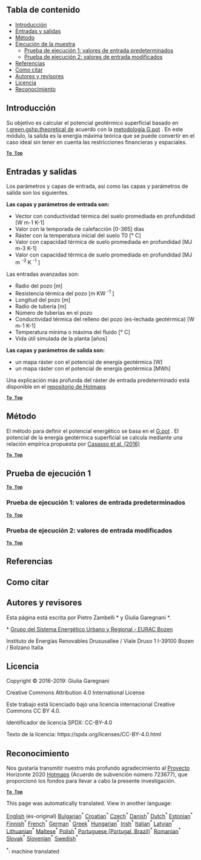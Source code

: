 <h2> Tabla de contenido </h2><ul><li> <a href="#introduction">Introducción</a> </li><li> <a href="#inputs-and-outputs">Entradas y salidas</a> </li><li> <a href="#method">Método</a> </li><li> <a href="#sample-run">Ejecución de la muestra</a> <ul><li> <a href="#test-run-1-default-input-values">Prueba de ejecución 1: valores de entrada predeterminados</a> </li><li> <a href="#test-run-2-modified-input-values">Prueba de ejecución 2: valores de entrada modificados</a> </li></ul></li><li> <a href="#references">Referencias</a> </li><li> <a href="#how-to-cite">Como citar</a> </li><li> <a href="#authors-and-reviewers">Autores y revisores</a> </li><li> <a href="#license">Licencia</a> </li><li> <a href="#acknowledgement">Reconocimiento</a> </li></ul><h2> Introducción </h2><p> Su objetivo es calcular el potencial geotérmico superficial basado en <a href="https://grass.osgeo.org/grass76/manuals/addons/r.green.gshp.theoretical.html">r.green.gshp.theoretical de</a> acuerdo con la <a href="https://www.sciencedirect.com/science/article/pii/S0360544216303358">metodología G.pot</a> . En este módulo, la salida es la energía máxima teórica que se puede convertir en el caso ideal sin tener en cuenta las restricciones financieras y espaciales. </p><p><ins> <code><strong><a href="#table-of-contents">To Top</a></strong></code> </ins> </p><h2> Entradas y salidas </h2><p> Los parámetros y capas de entrada, así como las capas y parámetros de salida son los siguientes. </p><p> <strong>Las capas y parámetros de entrada son:</strong> </p><ul><li> Vector con conductividad térmica del suelo promediada en profundidad [W m-1 K-1] </li><li> Valor con la temporada de calefacción [0-365] días </li><li> Ráster con la temperatura inicial del suelo T0 [° C] </li><li> Valor con capacidad térmica de suelo promediada en profundidad [MJ m-3 K-1] </li><li> Valor con capacidad térmica de suelo promediada en profundidad [MJ m <sup>-3</sup> K <sup>-1</sup> ] </li></ul><p> Las entradas avanzadas son: </p><ul><li> Radio del pozo [m] </li><li> Resistencia térmica del pozo [m KW <sup>-1</sup> ] </li><li> Longitud del pozo [m] </li><li> Radio de tubería [m] </li><li> Número de tuberías en el pozo </li><li> Conductividad térmica del relleno del pozo (es-lechada geotérmica) [W m-1 K-1] </li><li> Temperatura mínima o máxima del fluido [° C] </li><li> Vida útil simulada de la planta [años] </li></ul><p> <strong>Las capas y parámetros de salida son:</strong> </p><ul><li> un mapa ráster con el potencial de energía geotérmica [W] </li><li> un mapa ráster con el potencial de energía geotérmica [MWh] </li></ul><p> Una explicación más profunda del ráster de entrada predeterminado está disponible en el <a href="https://gitlab.com/hotmaps/potential/potential_geothermal_raster">repositorio de Hotmaps</a> </p><p><ins> <code><strong><a href="#table-of-contents">To Top</a></strong></code> </ins> </p><h2> Método </h2><p> El método para definir el potencial energético se basa en el <a href="https://www.sciencedirect.com/science/article/pii/S0360544216303358">G.pot</a> . El potencial de la energía geotérmica superficial se calcula mediante una relación empírica propuesta por <a href="https://www.sciencedirect.com/science/article/pii/S0360544216303358">Casasso et al. (2016)</a> </p><p><ins> <code><strong><a href="#table-of-contents">To Top</a></strong></code> </ins> </p><h2> Prueba de ejecución 1 </h2><p><ins> <code><strong><a href="#table-of-contents">To Top</a></strong></code> </ins> </p><h3> Prueba de ejecución 1: valores de entrada predeterminados </h3><p><ins> <code><strong><a href="#table-of-contents">To Top</a></strong></code> </ins> </p><h3> Prueba de ejecución 2: valores de entrada modificados </h3><p><ins> <code><strong><a href="#table-of-contents">To Top</a></strong></code> </ins> </p><h2> Referencias </h2><h2> Como citar </h2><h2> Autores y revisores </h2><p> Esta página está escrita por Pietro Zambelli * y Giulia Garegnani *. </p><p> * <a href="http://www.eurac.edu/en/research/technologies/renewableenergy/researchfields/Pages/Energy-strategies-and-planning.aspx">Grupo del Sistema Energético Urbano y Regional - EURAC Bozen</a> </p><p> Instituto de Energías Renovables Drususallee / Viale Druso 1 I-39100 Bozen / Bolzano Italia </p><h2> Licencia </h2><p> Copyright © 2016-2019: Giulia Garegnani </p><p> Creative Commons Attribution 4.0 International License </p><p> Este trabajo está licenciado bajo una licencia internacional Creative Commons CC BY 4.0. </p><p> Identificador de licencia SPDX: CC-BY-4.0 </p><p> Texto de la licencia: https://spdx.org/licenses/CC-BY-4.0.html </p><h2> Reconocimiento </h2><p> Nos gustaría transmitir nuestro más profundo agradecimiento al <a href="https://www.hotmaps-project.eu">Proyecto</a> Horizonte 2020 <a href="https://www.hotmaps-project.eu">Hotmaps</a> (Acuerdo de subvención número 723677), que proporcionó los fondos para llevar a cabo la presente investigación. </p><p><ins> <code><strong><a href="#table-of-contents">To Top</a></strong></code> </ins> </p>

This page was automatically translated. View in another language:

[English](../en/CM-Shallow-geothermal-potential.md) (es-original) [Bulgarian](../bg/CM-Shallow-geothermal-potential.md)<sup>\*</sup> [Croatian](../hr/CM-Shallow-geothermal-potential.md)<sup>\*</sup> [Czech](../cs/CM-Shallow-geothermal-potential.md)<sup>\*</sup> [Danish](../da/CM-Shallow-geothermal-potential.md)<sup>\*</sup> [Dutch](../nl/CM-Shallow-geothermal-potential.md)<sup>\*</sup> [Estonian](../et/CM-Shallow-geothermal-potential.md)<sup>\*</sup> [Finnish](../fi/CM-Shallow-geothermal-potential.md)<sup>\*</sup> [French](../fr/CM-Shallow-geothermal-potential.md)<sup>\*</sup> [German](../de/CM-Shallow-geothermal-potential.md)<sup>\*</sup> [Greek](../el/CM-Shallow-geothermal-potential.md)<sup>\*</sup> [Hungarian](../hu/CM-Shallow-geothermal-potential.md)<sup>\*</sup> [Irish](../ga/CM-Shallow-geothermal-potential.md)<sup>\*</sup> [Italian](../it/CM-Shallow-geothermal-potential.md)<sup>\*</sup> [Latvian](../lv/CM-Shallow-geothermal-potential.md)<sup>\*</sup> [Lithuanian](../lt/CM-Shallow-geothermal-potential.md)<sup>\*</sup> [Maltese](../mt/CM-Shallow-geothermal-potential.md)<sup>\*</sup> [Polish](../pl/CM-Shallow-geothermal-potential.md)<sup>\*</sup> [Portuguese (Portugal, Brazil)](../pt/CM-Shallow-geothermal-potential.md)<sup>\*</sup> [Romanian](../ro/CM-Shallow-geothermal-potential.md)<sup>\*</sup> [Slovak](../sk/CM-Shallow-geothermal-potential.md)<sup>\*</sup> [Slovenian](../sl/CM-Shallow-geothermal-potential.md)<sup>\*</sup>  [Swedish](../sv/CM-Shallow-geothermal-potential.md)<sup>\*</sup> 

<sup>\*</sup>: machine translated
